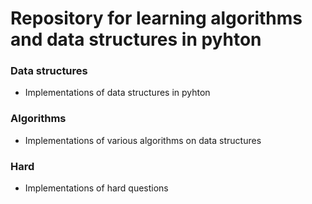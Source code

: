 # Repository for learning algorithms and data structures in pyhton

### Data structures
* Implementations of data structures in pyhton

### Algorithms 
* Implementations of various algorithms on data structures

### Hard
* Implementations of hard questions
